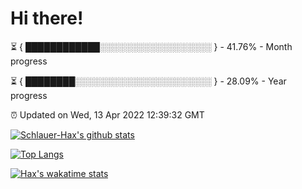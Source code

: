# Hi there!

⏳ { ████████████░░░░░░░░░░░░░░░░░░ } - 41.76% - Month progress

⏳ { ████████░░░░░░░░░░░░░░░░░░░░░░ } - 28.09% - Year progress

⏰ Updated on Wed, 13 Apr 2022 12:39:32 GMT


[![Schlauer-Hax's github stats](https://github-readme-stats.vercel.app/api?username=Schlauer-Hax&show_icons=true&theme=dark&count_private=true)](https://github.com/Schlauer-Hax)


[![Top Langs](https://github-readme-stats.vercel.app/api/top-langs/?username=Schlauer-Hax&layout=compact&theme=dark)](https://github.com/Schlauer-Hax?tab=repositories)


[![Hax's wakatime stats](https://github-readme-stats.vercel.app/api/wakatime?username=Hax&theme=dark)](https://wakatime.com/@Hax)


